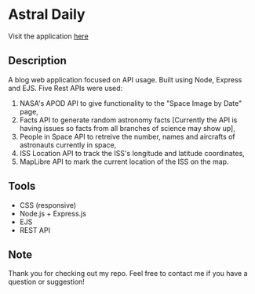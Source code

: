 # Astral Daily
Visit the application [here](https://multi-api-project.onrender.com)

## Description
A blog web application focused on API usage. Built using Node, Express and EJS. Five Rest APIs were used: 
1) NASA's APOD API to give functionality to the "Space Image by Date" page,
2) Facts API to generate random astronomy facts [Currently the API is having issues so facts from all branches of science may show up],
3) People in Space API to retreive the number, names and aircrafts of astronauts currently in space,
4) ISS Location API to track the ISS's longitude and latitude coordinates,
5) MapLibre API to mark the current location of the ISS on the map.

## Tools
- CSS (responsive)
- Node.js + Express.js
- EJS
- REST API

## Note
Thank you for checking out my repo. Feel free to contact me if you have a question or suggestion!
